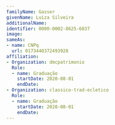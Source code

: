 ```yaml
---
familyName: Gasser
givenName: Luiza Silveira
additionalName: 
identifier: 0000-0002-8625-6837
image: 
sameAs:
- name: CNPq
  url: 0173440372493928
affiliation:
- Organization: dmcpatrimonio
  Role:
  - name: Graduação
    startDate: 2020-08-01
    endDate: 
- Organization: classico-trad-ecletico
  Role:
  - name: Graduação
    startDate: 2020-08-01
    endDate: 
---
```




